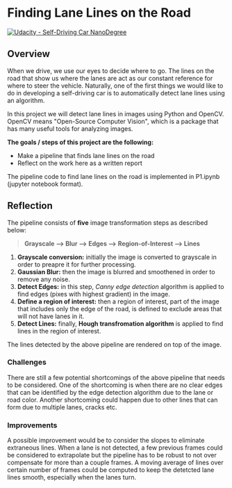 # **Finding Lane Lines on the Road**
[![Udacity - Self-Driving Car NanoDegree](https://s3.amazonaws.com/udacity-sdc/github/shield-carnd.svg)](http://www.udacity.com/drive)

Overview
---

When we drive, we use our eyes to decide where to go.
The lines on the road that show us where the lanes are act as our
constant reference for where to steer the vehicle.  Naturally, one of
the first things we would like to do in developing a self-driving car
is to automatically detect lane lines using an algorithm.

In this project we will detect lane lines in images using
Python and OpenCV.  OpenCV means "Open-Source Computer Vision",
which is a package that has many useful tools for analyzing images.

**The goals / steps of this project are the following:**

* Make a pipeline that finds lane lines on the road
* Reflect on the work here as a written report

The pipeline code to find lane lines on the road is implemented in P1.ipynb (jupyter notebook format). 

## Reflection

The pipeline consists of **five** image transformation steps as described below:

> **Grayscale --> Blur --> Edges --> Region-of-Interest --> Lines**

1. **Grayscale conversion:** initially the image is converted to grayscale in order to preapre it for further processing.
2. **Gaussian Blur:** then the image is blurred and smoothened in order to remove any noise.
3. **Detect Edges:** in this step, *Canny edge detection* algorithm is applied to find edges (pixes with highest gradient) in the image.
4. **Define a region of interest:** then a region of interest, part of the image that includes only the edge of the road, is defined to exclude areas that will not have lanes in it.
5. **Detect Lines:** finally, **Hough transfromation algorithm** is applied to find lines in the region of interest.

The lines detected by the above pipeline are rendered on top of the image.

### Challenges
There are still a few potential shortcomings of the above pipeline that needs to be considered. 
One of the shortcoming is when there are no clear edges that can be identified by the edge detection algorithm due to the lane or road color. Another shortcoming could happen due to other lines that can form due to multiple lanes, cracks etc.

### Improvements

A possible improvement would be to consider the slopes to eliminate extraneous lines. When a lane is not detected, a few previous frames could be considered to extrapolate but the pipeline has to be robust to not over compensate for more than a couple frames. A moving average of lines over certain number of frames could be computed to keep the detetcted lane lines smooth, especially when the lanes turn.